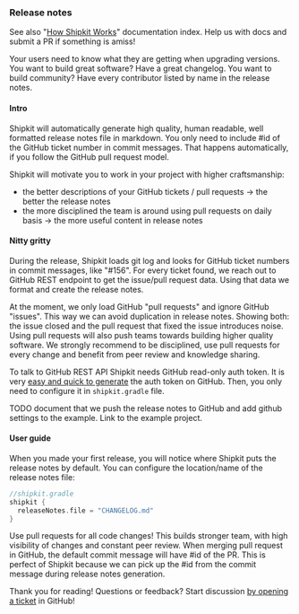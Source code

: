 ### Release notes

See also "[How Shipkit Works](/docs/how-shipkit-works.md)" documentation index.
Help us with docs and submit a PR if something is amiss!

Your users need to know what they are getting when upgrading versions.
You want to build great software? Have a great changelog.
You want to build community? Have every contributor listed by name in the release notes.

#### Intro

Shipkit will automatically generate high quality, human readable, well formatted release notes file in markdown.
You only need to include #id of the GitHub ticket number in commit messages.
That happens automatically, if you follow the GitHub pull request model.

Shipkit will motivate you to work in your project with higher craftsmanship:
 - the better descriptions of your GitHub tickets / pull requests -> the better the release notes
 - the more disciplined the team is around using pull requests on daily basis -> the more useful content in release notes

#### Nitty gritty

During the release, Shipkit loads git log and looks for GitHub ticket numbers in commit messages, like "#156".
For every ticket found, we reach out to GitHub REST endpoint to get the issue/pull request data.
Using that data we format and create the release notes.

At the moment, we only load GitHub "pull requests" and ignore GitHub "issues".
This way we can avoid duplication in release notes.
Showing both: the issue closed and the pull request that fixed the issue introduces noise.
Using pull requests will also push teams towards building higher quality software.
We strongly recommend to be disciplined, use pull requests for every change and benefit from peer review and knowledge sharing.

To talk to GitHub REST API Shipkit needs GitHub read-only auth token.
It is very [easy and quick to generate](https://help.github.com/articles/creating-a-personal-access-token-for-the-command-line/) the auth token on GitHub.
Then, you only need to configure it in ```shipkit.gradle``` file.

TODO document that we push the release notes to GitHub and add github settings to the example. Link to the example project.

#### User guide

When you made your first release, you will notice where Shipkit puts the release notes by default.
You can configure the location/name of the release notes file:

```gradle
//shipkit.gradle
shipkit {
  releaseNotes.file = "CHANGELOG.md"
}
```

Use pull requests for all code changes!
This builds stronger team, with high visibility of changes and constant peer review.
When merging pull request in GitHub, the default commit message will have #id of the PR.
This is perfect of Shipkit because we can pick up the #id from the commit message during release notes generation.

Thank you for reading!
Questions or feedback?
Start discussion [by opening a ticket](https://github.com/mockito/shipkit/issues/new) in GitHub!
